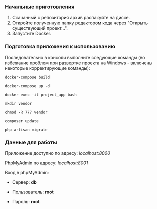 ### Начальные приготовления ###
1. Скачанный с репозитория архив распакуйте на диске.
2. Откройте полученную папку редактором кода через "Открыть существующий проект...".
3. Запустите Docker.

### Подготовка приложения к использованию

Последовательно в консоли выполните следующие команды (во избежание проблем при развертке проекта на Windows - включены некоторые корректирующие команды):

`docker-compose build`

`docker-compose up -d`

`docker exec -it project_app bash`

`mkdir vendor`

`chmod -R 777 vendor`

`composer update`

`php artisan migrate`

### Данные для работы 

Приложение доступно по адресу:
*localhost:8000*

PhpMyAdmin по адресу:
*localhost:8001*

Вход в phpMyAdmin:

- Сервер: **db**

- Пользователь: **root**

- Пароль: **root**
